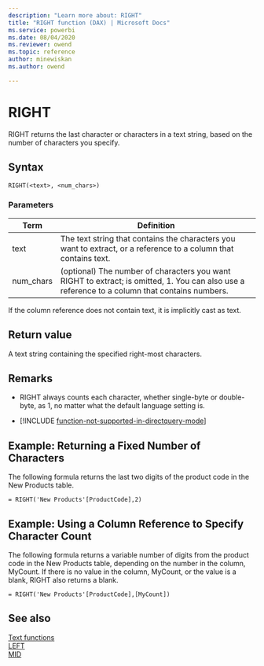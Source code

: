 ```yaml
---
description: "Learn more about: RIGHT"
title: "RIGHT function (DAX) | Microsoft Docs"
ms.service: powerbi 
ms.date: 08/04/2020
ms.reviewer: owend
ms.topic: reference
author: minewiskan
ms.author: owend

---
```

# RIGHT

RIGHT returns the last character or characters in a text string, based on the number of characters you specify.  
  
## Syntax  
  
```dax
RIGHT(<text>, <num_chars>)  
```
  
### Parameters  
  
|Term|Definition|  
|--------|--------------|  
|text|The text string that contains the characters you want to extract, or a reference to a column that contains text.|  
|num_chars|(optional) The number of characters you want RIGHT to extract; is omitted, 1. You can also use a reference to a column that contains numbers.|  
  
If the column reference does not contain text, it is implicitly cast as text.  
  
## Return value

A text string containing the specified right-most characters.  
  
## Remarks

- RIGHT always counts each character, whether single-byte or double-byte, as 1, no matter what the default language setting is.  
  
- [!INCLUDE [function-not-supported-in-directquery-mode](includes/function-not-supported-in-directquery-mode.md)]
  
## Example: Returning a Fixed Number of Characters  

The following formula returns the last two digits of the product code in the New Products table.  
  
```dax
= RIGHT('New Products'[ProductCode],2)  
```
  
## Example: Using a Column Reference to Specify Character Count  

The following formula returns a variable number of digits from the product code in the New Products table, depending on the number in the column, MyCount. If there is no value in the column, MyCount, or the value is a blank, RIGHT also returns a blank.  
  
```dax
= RIGHT('New Products'[ProductCode],[MyCount])  
```
  
## See also

[Text functions](text-functions-dax.md)  
[LEFT](left-function-dax.md)  
[MID](mid-function-dax.md)  
  
